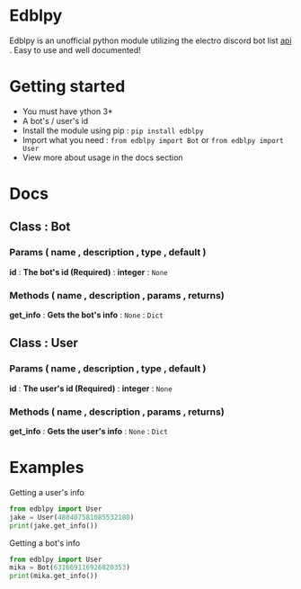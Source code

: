 # Edblpy

Edblpy is an unofficial python module utilizing the electro discord bot list [api](https://www.edbl.xyz/api) . Easy to use and well documented!

# Getting started

- You must have ython 3*
- A bot's / user's id
- Install the module using pip : `pip install edblpy`
- Import what you need : `from edblpy import Bot` or `from edblpy import User`
- View more about usage in the docs section

# Docs

## Class : Bot

### Params ( name , description , type , default )
**id** : **The bot's id (Required)** : **integer** : `None`
### Methods ( name , description , params , returns)
**get_info** : **Gets the bot's info** : `None` : `Dict`

## Class : User

### Params ( name , description , type , default )
**id** : **The user's id (Required)** : **integer** : `None`
### Methods ( name , description , params , returns)
**get_info** : **Gets the user's info** : `None` : `Dict`

# Examples
Getting a user's info
```py
from edblpy import User
jake = User(480407581085532180)
print(jake.get_info())
```
Getting a bot's info
```py
from edblpy import User
mika = Bot(631669116926820353)
print(mika.get_info())
```
